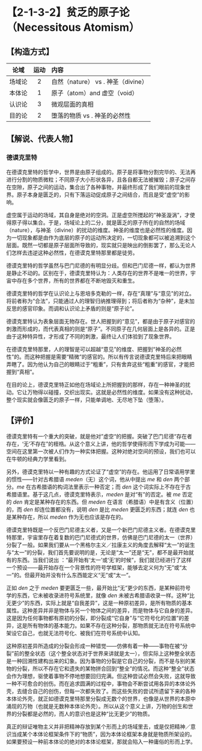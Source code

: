 # 【2-1-3-2】贫乏的原子论（Necessitous Atomism）

## 【构造方式】
|  论域  | 运动 | 内容                   |
| :----: | :--: | :--------------------- |
| 场域论 |  2   | 自然（nature） vs . 神圣（divine） |
| 本体论 |  1   |原子（atom）and 虚空（void） |
| 认识论 |  3   | 微观层面的真相 |
| 目的论 |  2   | 堕落的物质 vs . 神圣的必然性 |

## 【解说、代表人物】
### 德谟克里特
在德谟克里特的哲学中，世界是由原子组成的。原子是将事物分割完毕的、无法再进行分割的物质微粒；不同原子大小形状各异，且各自都无法被摧毁；原子之间存在空隙，原子之间的运动，集合出了各种事物，并最终形成了我们眼前的现象世界。原子本身是匮乏的，只有下落运动促成原子之间结合，而且是受“虚空”的影响。

虚空属于运动的场域，其自身是绝对的空洞。正是虚空所搅起的“神圣漩涡”，才使得原子得以集合。于是，场域论上的二分，就是匮乏的原子所在的自然的场域（nature），与神圣（divine）的扰动的维度。神圣的维度也是必然性的维度。因为一切现象都是由作为底层的原子的运动所决定的，一切现象都可以被追溯到这个层面。既然一切都是原子层面所导致的，现实就只是映出的倒影罢了，那么无论人们怎样去违逆这种必然性，在德谟克里特那里都是徒劳。

德谟克里特的哲学虽然与巴门尼德的有明显分歧。但和巴门尼德一样，都认为世界是静止不动的。区别在于，德谟克里特认为：人类存在的世界不是唯一的世界，宇宙中存在多个世界，所有的世界都在不断地毁灭和重生。

德谟克里特的哲学在认识论上与恩培多克勒的一样，存在“真理”与“意见”的对立。将前者称为“合法”，只能通过人的理智归纳推理得到；将后者称为“杂种”，是未加反思的感官印象。而调和认识论上矛盾的则是“原子论”。

德谟克里特认为表象层面无物存在。世人把握到的“意见”，都是由于原子对感官的刺激而形成的，而代表真相的则是“原子”。不同原子在几何层面上是各异的。正是由于这种特异性，才形成了不同的刺激，最终让人们体验到了现象世界。

在德谟克里特那里，人的理智是可以超越“意见”的维度、把握到“神圣的必然性”的。而这种把握是需要“精微”的感官的。所以有传言说德谟克里特后来把眼睛弄瞎了。因为他认为自己的眼睛过于“粗重”，只有舍弃这些“粗重”的感官，才能把握到“真相”。

在目的论上，德谟克里特正如他在场域论上所把握到的那样，存在一种神圣的扰动。它让万物得以碰撞，交织出现实。这就是必然性的维度。如果没有这种扰动，整个现实就会像匮乏的原子一样，只能单调地、无尽地下坠（堕落）。
## 【评价】

德谟克里特有一个重大的突破，就是他对”虚空“的把握。突破了巴门尼德“存在者存在，‘无’不存在”的桎梏。从这个意义上讲，他的哲学使得形而下学成为可能——空间在这里第一次被人们作为一种实体把握。这种对绝对空间的预设，我们也可以在牛顿的经典力学里看到。

另外，德谟克里特以一种有趣的方式论证了“虚空”的存在。他运用了日常语用学里的惯性——针对古希腊语 *meden*（无）这个词，他从中提出 *me* 和 *den* 两个部分。*me* 在古希腊语的构词法里表示一种否定；而 *den* 这个词实际上不存在于古希腊语里。基于这几点，德谟克里特表示，*meden* 是对“有”的否定。被 *me* 否定的 *den* 肯定是某种存在的东西。但 *meden* 在语言（希腊语）中是有含义（位置）的，而 *den* 却连位置都没有，说明 *den* 是比 *meden* 更匮乏的东西；就连 *den* 也是某种存在，所以 *meden* 作为无也应该是存在的。

德谟克里特既是一个反巴门尼德主义者，又是一个新巴门尼德主义者。在德谟克里特那里，宇宙里存在着复数的巴门尼德式的世界，仿佛是巴门尼德的太一（世界）分裂了一般。如果我们要从一个黑格尔主义／拉康主义的角度去解释“太一”的诞生与“太一”的分裂，我们首先要说明的是，无论是“太一”还是“无”，都不是最开始就有的东西。当我们说出 ：“最开始有‘太一’或‘无’的时候”，我们就已经进行了这样一个预设——最开始存在一个背景性的符号学框架，能够去定义何为“无”或“太一”的。但最开始并没有什么东西能定义“无”或“太一”。

正如 *den* 之于 *meden* 要更匮乏一些，最开始比“无”更少的东西，是某种前符号学的东西，它未被收录进符号系统里，就像 *den* 未被古希腊语收录一样。这种“比无更少”的东西，实际上就是“自我差异”，这是一种原初差异，是所有物质的基本属性。这种差异并非是物体与另一个物体之间的差异，而是物体与它自身的差异。这是因为任何事物都有原初的分裂，即分裂成“它自身”与“它符号化的位置”的差异，这是所有物体的基本能力。如果不存在这种分裂，那物质就无法在符号系统中架设它自己，也就无法符号化、被我们在符号系统中认知。

这种原初差异所造成的分裂会形成一种错觉——仿佛有着一种——事物在被“分裂”前的整全状态（这个整全状态对于世界来讲就是太一），但实际上这种整全状态是一种回溯性建构出来的幻象。因为事物的分裂是它自己的分裂，而不是与别的某物的分裂，所以不存在它和遗失的某物拼合回到“整全”的情况。而这种“整全”状态会作为理想，驱使着事物不停地想要回归完满。但这种尝试必然会失败，这就导致一种不可愈合的创伤。而在追求圆满的过程中，事物会不断尝试用各异的本体论外壳，去缝合自己的创伤，但每一次都失败了。而这些失败的尝试所遗留下来的各种本体论外壳，就正如德谟克里特那里分裂成无数个的世界，也像是从世界的本原中涌现的万物（也就是无数种本体论外壳）。所以从这个意义上讲，万物的创生和世界的分裂都是必然的，而人的意识也是这种“比无更少”的物质。

真正的辩证唯物主义并非把精神存放到某个形而上的场域里去，或是仅把精神／意识当成某个本体论框架条件下的“物质”，因为本体论框架本身就是物质所架设的。如果要预设一种前本体论的绝对的本体论框架，那就会陷入一种庸俗的形而上学。


